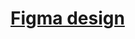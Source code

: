 # [Figma design](https://www.figma.com/design/jDdxERn6QDxX5slmY9klnM/Jadoo?m=auto&t=EUtu0cWIDWVZMrDi-6)